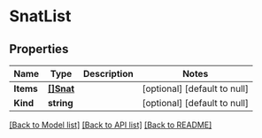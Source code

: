 # SnatList

## Properties
Name | Type | Description | Notes
------------ | ------------- | ------------- | -------------
**Items** | [**[]Snat**](snat.md) |  | [optional] [default to null]
**Kind** | **string** |  | [optional] [default to null]

[[Back to Model list]](../README.md#documentation-for-models) [[Back to API list]](../README.md#documentation-for-api-endpoints) [[Back to README]](../README.md)


